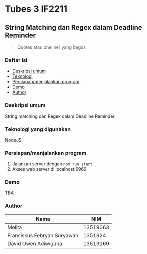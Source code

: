 # Tubes 3 IF2211
## String Matching dan Regex dalam Deadline Reminder
> Quotes atau oneliner yang bagus

### Daftar Isi
- [Deskripsi umum](#deskripsi-umum)
- [Teknologi](#teknologi-yang-digunakan)
- [Persiapan/menjalankan program](#persiapanmenjalankan-program)
- [Demo](#demo)
- [Author](#author)

### Deskripsi umum
String matching dan Regex dalam Deadline Reminder

### Teknologi yang digunakan
NodeJS

### Persiapan/menjalankan program
1. Jalankan server dengan `npm run start`
2. Akses web server di localhost:6969

### Demo
TBA

### Author
Nama|NIM
---|---
Melita|13519063
Fransiskus Febryan Suryawan|1351924
David Owen Adiwiguna|13519169
